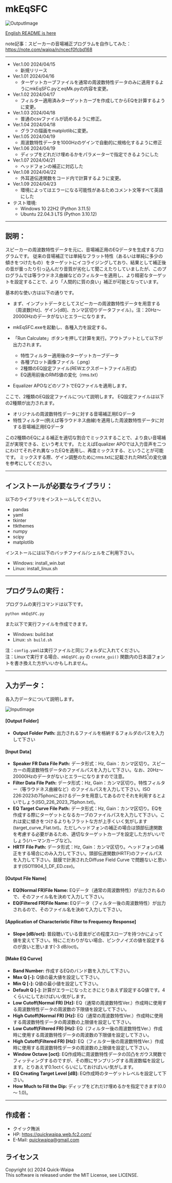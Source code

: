 # mkEqSFC
![OutputImage](output/f_equalization_data_plot.png)

[English README is here](https://github.com/quick-waipa/mkEqSFC/blob/main/README_ENG.md)  

note記事：スピーカーの音場補正プログラムを自作してみた：  
https://note.com/waipa/n/ncecf0fcbd168
    
***
- Ver.1.00 2024/04/15
   - 新規リリース
- Ver.1.01 2024/04/16
   - ターゲットカーブファイルを通常の周波数特性データのみに適用するようにmkEqSFC.pyとeqMk.pyの内容を変更。
- Ver.1.02 2024/04/17
   - フィルター適用済みターゲットカーブを作成してからEQを計算するように変更。
- Ver.1.03 2024/04/18
   - 普通のcsvファイルが読めるように修正。
- Ver.1.04 2024/04/18
   - グラフの描画をmatplotlibに変更。
- Ver.1.05 2024/04/19
   - 周波数特性データを1000Hzのゲインで自動的に規格化するように修正
- Ver.1.06 2024/04/19
   - ディップをどれだけ埋めるかをパラメーターで指定できるようにした
- Ver.1.07 2024/04/21
   - ヘッドフォンの補正に対応した
- Ver.1.08 2024/04/22
   - 外耳道伝達関数をコード内で計算するように変更。
- Ver.1.09 2024/04/23
   - 環境によってはエラーになる可能性があるためコメント文等すべて英語にした
- テスト環境: 
   - Windows 10 22H2 (Python 3.11.5)
   - Ubuntu 22.04.3 LTS (Python 3.10.12)
  
***
## 説明：

スピーカーの周波数特性データを元に、音場補正用のEQデータを生成するプログラムです。
従来の音場補正では単純なフラット特性（あるいは単純に多少の傾きをつけたもの）をターゲットにイコライジングしており、結果として補正後の音が曇ったり引っ込んだり音質が劣化して聞こえたりしていましたが、このプログラムでは等ラウドネス曲線などのフィルターを適用し、より精密なターゲットを設定することで、より「人間的に質の良い」補正が可能となっています。


基本的な使い方は以下の通りです。

- まず、インプットデータとしてスピーカーの周波数特性データを用意する（周波数[Hz]、ゲイン[dB]、カンマ区切りデータファイル）。注：20Hz～20000Hzのデータがないとエラーになります。
- mkEqSFC.exeを起動し、各種入力を設定する。
- 「Run Calculate」ボタンを押して計算を実行。アウトプットとして以下が出力されます。

  - 特性フィルター適用後のターゲットカーブデータ
  - 各種プロット画像ファイル（.png）
  - 2種類のEQ設定ファイル(REWエクスポートファイル形式)
  - EQ適用前後のRMS値の変化（rms.txt）

- Equalizer APOなどのソフトでEQファイルを適用します。

ここで、2種類のEQ設定ファイルについて説明します。
EQ設定ファイルは以下の2種類が出力されます。

- オリジナルの周波数特性データに対する音場補正用EQデータ
- 特性フィルター(例えば等ラウドネス曲線)を適用した周波数特性データに対する音場補正用EQデータ

この2種類のEQによる補正を適切な割合でミックスすることで、より良い音場補正が実現できる、という考えです。
たとえばEqualizer APOでは入力音声を二つにわけてそれぞれ異なったEQを適用し、再度ミックスする、ということが可能です。
ミックスする際、ゲイン調整のためにrms.txtに記載されたRMS[<sup>1</sup>]の変化値を参考にしてください。

[<sup>1</sup>]: 実際はシンプソン積分をしているのでRMS値ではないですが便宜上RMSと呼ぶことにします

***
## インストールが必要なライブラリ：
以下のライブラリをインストールしてください。

- pandas 
- yaml 
- tkinter 
- ttkthemes 
- numpy 
- scipy  
- matplotlib

インストールには以下のバッチファイル/シェルをご利用下さい。
- Windows: install_win.bat
- Linux: install_linux.sh

***
## プログラムの実行：
プログラムの実行コマンドは以下です。  
    
`python mkEqSFC.py`  

また以下で実行ファイルを作成できます。  
- Windows: build.bat  
- Linux: `sh build.sh`  

注：`config.yaml`は実行ファイルと同じフォルダに入れてください。  
注：Linuxで実行する場合、`mkEqSFC.py` の `create_gui()` 関数内の日本語フォントを書き換えた方がいいかもしれません。

***
## 入力データ：
各入力データについて説明します。 

![InputImage](image/input.png)
#### [Output Folder]
 + **Output Folder Path:** 出力されるファイルを格納するフォルダのパスを入力して下さい
 
#### [Input Data]
 + **Speaker FR Data File Path:** データ形式：Hz, Gain：カンマ区切り。スピーカーの周波数特性データのファイルパスを入力して下さい。なお、20Hz～20000Hzのデータがないとエラーになりますので注意。
 + **Filter Data File Path:** データ形式：Hz, Gain：カンマ区切り。特性フィルター（等ラウドネス曲線など）のファイルパスを入力して下さい。ISO 226:2023の75phonにおけるデータを用意してあるのでそれを利用するとよいでしょう(ISO_226_2023_75phon.txt)。
 + **EQ Target Curve File Path:** データ形式：Hz, Gain：カンマ区切り。EQを作成する際にターゲットとなるカーブのファイルパスを入力して下さい。これは変に傾きをつけるよりもフラットな方が上手くいく気がします(target_curve_Flat.txt)。ただしヘッドフォンの補正の場合は頭部伝達関数を考慮する必要があるため、適切なターゲットカーブを設定した方がいいでしょう(ハーマンカーブなど)。
 + **HRTF File Path:** データ形式：Hz, Gain：カンマ区切り。ヘッドフォンの補正をする場合にのみ入力して下さい。頭部伝達関数(HRTF)のファイルパスを入力して下さい。鼓膜で計測されたDiffuse Field Curve
 で問題ないと思います(ISO11904_1_DF_ED.csv)。
 
#### [Output File Name]
 + **EQ(Normal FR)File Name:** EQデータ（通常の周波数特性）が出力されるので、そのファイル名を決めて入力して下さい。
 + **EQ(Filtered FR)File Name:** EQデータ（フィルター後の周波数特性）が出力されるので、そのファイル名を決めて入力して下さい。
 
#### [Application of Characteristic Filter to Frequency Response]
 + **Slope [dB/oct]:** 普段聴いている音楽がどの程度スロープを持つかによって値を変えて下さい。特にこだわりがない場合、ピンクノイズの値を設定するのが良いと思います(-3 dB/oct)。
 
#### [Make EQ Curve]
 + **Band Number:** 作成するEQのバンド数を入力して下さい。
 + **Max Q [-]:** Q値の最大値を設定して下さい。
 + **Min Q [-]:** Q値の最小値を設定して下さい。
 + **Default Q [-]:** 計算がエラーになったときにとりあえず設定するQ値です。4くらいにしておけばいい気がします。
 + **Low Cutoff(Normal FR) [Hz]:** EQ（通常の周波数特性Ver.）作成時に使用する周波数特性データの周波数の下限値を設定して下さい。
 + **High Cutoff(Normal FR) [Hz]:** EQ（通常の周波数特性Ver.）作成時に使用する周波数特性データの周波数の上限値を設定して下さい。
 + **Low Cutoff(Filtered FR) [Hz]:** EQ（フィルター後の周波数特性Ver.）作成時に使用する周波数特性データの周波数の下限値を設定して下さい。
 + **High Cutoff(Filtered FR) [Hz]:** EQ（フィルター後の周波数特性Ver.）作成時に使用する周波数特性データの周波数の上限値を設定して下さい。
 + **Window Octave [oct]:** EQ作成時に周波数特性データの凹凸をガウス関数でフィッティングするのですが、その際にサンプリングする周波数幅を設定します。とりあえず0.1octくらいにしておけばいい気がします。
 + **EQ Creating Target Level [dB]:** EQ作成時のターゲットレベルを設定して下さい。　　
 + **How Much to Fill the Dip:** ディップをどれだけ埋めるかを指定できます(0.0 ～ 1.0)。
 
***
## 作成者：
- クイック賄派
- HP: https://quickwaipa.web.fc2.com/
- E-Mail: quickwaipa@gmail.com

## ライセンス
Copyright (c) 2024 Quick-Waipa  
This software is released under the MIT License, see LICENSE.
